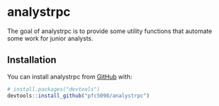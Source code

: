 
<!-- README.md is generated from README.Rmd. Please edit that file -->

# analystrpc

<!-- badges: start -->
<!-- badges: end -->

The goal of analystrpc is to provide some utility functions that
automate some work for junior analysts.

## Installation

You can install analystrpc from [GitHub](https://github.com/) with:

``` r
# install.packages("devtools")
devtools::install_github("pfc5098/analystrpc")
```

